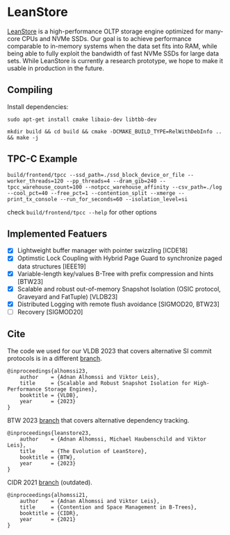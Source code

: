 # LeanStore
[LeanStore](https://db.in.tum.de/~leis/papers/leanstore.pdf) is a high-performance OLTP storage engine optimized for many-core CPUs and NVMe SSDs. Our goal is to achieve performance comparable to in-memory systems when the data set fits into RAM, while being able to fully exploit the bandwidth of fast NVMe SSDs for large data sets. While LeanStore is currently a research prototype, we hope to make it usable in production in the future.

## Compiling
Install dependencies:

`sudo apt-get install cmake libaio-dev libtbb-dev`

`mkdir build && cd build && cmake -DCMAKE_BUILD_TYPE=RelWithDebInfo .. && make -j`

## TPC-C Example
`build/frontend/tpcc --ssd_path=./ssd_block_device_or_file --worker_threads=120 --pp_threads=4 --dram_gib=240 --tpcc_warehouse_count=100 --notpcc_warehouse_affinity --csv_path=./log --cool_pct=40 --free_pct=1 --contention_split --xmerge --print_tx_console --run_for_seconds=60 --isolation_level=si`

check `build/frontend/tpcc --help` for other options

## Implemented Featuers
- [x] Lightweight buffer manager with pointer swizzling [ICDE18]
- [x] Optimstic Lock Coupling with Hybrid Page Guard to synchronize paged data structures [IEEE19]
- [x] Variable-length key/values B-Tree with prefix compression and hints  [BTW23]
- [x] Scalable and robust out-of-memory Snapshot Isolation (OSIC protocol, Graveyard and FatTuple) [VLDB23]
- [x] Distributed Logging with remote flush avoidance [SIGMOD20, BTW23]
- [ ] Recovery [SIGMOD20]

## Cite
The code we used for our VLDB 2023 that covers alternative SI commit protocols is in a different [branch](https://github.com/leanstore/leanstore/tree/mvcc).
```
@inproceedings{alhomssi23,
    author    = {Adnan Alhomssi and Viktor Leis},
    title     = {Scalable and Robust Snapshot Isolation for High-Performance Storage Engines},
    booktitle = {VLDB},
    year      = {2023}
}
```

BTW 2023 [branch](https://github.com/leanstore/leanstore/tree/btw) that covers alternative dependency tracking.
```
@inproceedings{leanstore23,
    author    = {Adnan Alhomssi, Michael Haubenschild and Viktor Leis},
    title     = {The Evolution of LeanStore},
    booktitle = {BTW},
    year      = {2023}
}
```

CIDR 2021 [branch](https://github.com/leanstore/leanstore/tree/cidr) (outdated).
```
@inproceedings{alhomssi21,
    author    = {Adnan Alhomssi and Viktor Leis},
    title     = {Contention and Space Management in B-Trees},
    booktitle = {CIDR},
    year      = {2021}
}
```
